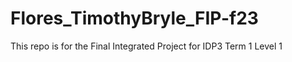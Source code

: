 # Flores_TimothyBryle_FIP-f23
This repo is for the Final Integrated Project for IDP3 Term 1 Level 1
